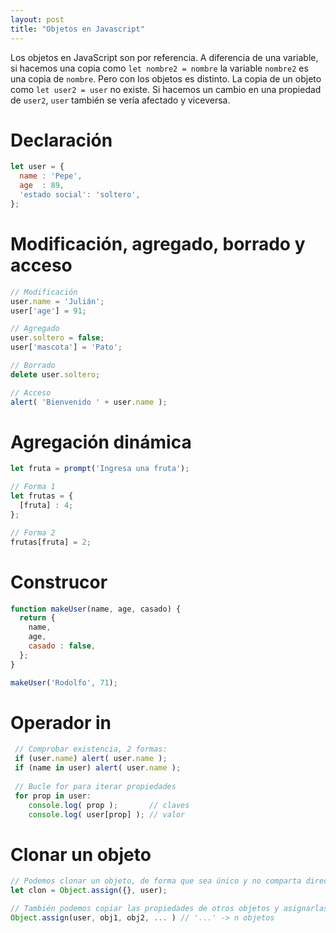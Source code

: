 ```yaml
---
layout: post
title: "Objetos en Javascript"
---
```


Los objetos en JavaScript son por referencia. A diferencia de una variable, si hacemos una copia como `let nombre2 = nombre` la variable `nombre2` es una copia de `nombre`.
Pero con los objetos es distinto. La copia de un objeto como `let user2 = user` no existe. Si hacemos un cambio en una propiedad de `user2`, `user` también se vería afectado
y viceversa.

# Declaración
```js
let user = {
  name : 'Pepe',
  age  : 89,
  'estado social': 'soltero',
};
```

# Modificación, agregado, borrado y acceso
```js
// Modificación
user.name = 'Julián';
user['age'] = 91;

// Agregado
user.soltero = false;
user['mascota'] = 'Pato';

// Borrado
delete user.soltero;

// Acceso
alert( 'Bienvenido ' + user.name );
```

# Agregación dinámica
```js
let fruta = prompt('Ingresa una fruta');

// Forma 1
let frutas = {
  [fruta] : 4;
};

// Forma 2
frutas[fruta] = 2;
```

# Construcor
```js
function makeUser(name, age, casado) {
  return {
    name,
    age,
    casado : false,
  };
}

makeUser('Rodolfo', 71);
```

# Operador in
```js
 // Comprobar existencia, 2 formas:
 if (user.name) alert( user.name );
 if (name in user) alert( user.name );
 
 // Bucle for para iterar propiedades
 for prop in user:
    console.log( prop );       // claves
    console.log( user[prop] ); // valor
```

# Clonar un objeto
```js
// Podemos clonar un objeto, de forma que sea único y no comparta dirección de memoria.
let clon = Object.assign({}, user);

// También podemos copiar las propiedades de otros objetos y asignarlas a otra
Object.assign(user, obj1, obj2, ... ) // '...' -> n objetos
```
